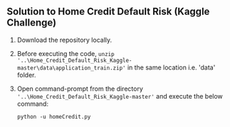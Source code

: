 ## Solution to Home Credit Default Risk (Kaggle Challenge)

1. Download the repository locally.

2. Before executing the code, ```unzip '..\Home_Credit_Default_Risk_Kaggle-master\data\application_train.zip'``` in the same location i.e. 'data' folder.

2. Open command-prompt from the directory ```'..\Home_Credit_Default_Risk_Kaggle-master'``` and execute the below command:

   ```python -u homeCredit.py```
